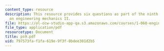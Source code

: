 ```yaml
---
content_type: resource
description: This resource provides six questions as part of the ninth problem set
  on engineering mechanics II.
file: https://ol-ocw-studio-app-qa.s3.amazonaws.com/courses/1-060-engineering-mechanics-ii-spring-2006/797573faf1fa619e9f3f0bdee301d2b5_ps9.pdf
file_type: application/pdf
resourcetype: Document
title: ps9.pdf
uid: 797573fa-f1fa-619e-9f3f-0bdee301d2b5
---
```

